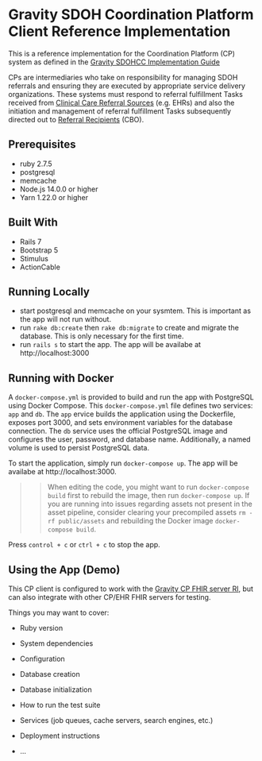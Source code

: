 # Gravity SDOH Coordination Platform Client Reference Implementation

This is a reference implementation for the Coordination Platform (CP) system as defined in the [Gravity SDOHCC Implementation Guide](https://build.fhir.org/ig/HL7/fhir-sdoh-clinicalcare/CapabilityStatement-SDOHCC-CoordinationPlatform.html#title)

CPs are intermediaries who take on responsibility for managing SDOH referrals and ensuring they are executed by appropriate service delivery organizations. These systems must respond to referral fulfillment Tasks received from [Clinical Care Referral Sources](https://build.fhir.org/ig/HL7/fhir-sdoh-clinicalcare/CapabilityStatement-SDOHCC-ReferralSource.html) (e.g. EHRs) and also the initiation and management of referral fulfillment Tasks subsequently directed out to [Referral Recipients](https://build.fhir.org/ig/HL7/fhir-sdoh-clinicalcare/CapabilityStatement-SDOHCC-ReferralRecipient.html) (CBO).

## Prerequisites
- ruby 2.7.5
- postgresql
- memcache
- Node.js 14.0.0 or higher
- Yarn 1.22.0 or higher

## Built With
- Rails 7
- Bootstrap 5
- Stimulus
- ActionCable


## Running Locally
- start postgresql and memcache on your sysmtem. This is important as the app will not
run without.
- run `rake db:create` then `rake db:migrate` to create and migrate the database. This is only necessary for the first time.
- run `rails s` to start the app. The app will be availabe at http://localhost:3000

## Running with Docker
A `docker-compose.yml` is provided to build and run the app with PostgreSQL using Docker Compose.
This `docker-compose.yml`  file defines two services: `app` and `db`. The `app` ervice builds the application using the Dockerfile, exposes port 3000, and sets environment variables for the database connection. The `db` service uses the official PostgreSQL image and configures the user, password, and database name. Additionally, a named volume is used to persist PostgreSQL data.

To start the application, simply run `docker-compose up`. The app will be availabe at http://localhost:3000.

>> When editing the code, you might want to run `docker-compose build` first to rebuild the image, then run `docker-compose up`. If you are running into issues regarding assets not present in the asset pipeline, consider clearing your precompiled assets `rm -rf public/assets` and rebuilding the Docker image `docker-compose build`.

Press `control + c` or `ctrl + c` to stop the app.

## Using the App (Demo)
This CP client is configured to work with the [Gravity CP FHIR server RI](),
but can also integrate with other CP/EHR FHIR servers for testing.

Things you may want to cover:

* Ruby version

* System dependencies

* Configuration

* Database creation

* Database initialization

* How to run the test suite

* Services (job queues, cache servers, search engines, etc.)

* Deployment instructions

* ...
